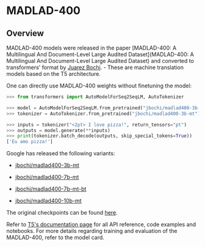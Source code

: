 <!--Copyright 2023 The HuggingFace Team. All rights reserved.

Licensed under the Apache License, Version 2.0 (the "License"); you may not use this file except in compliance with
the License. You may obtain a copy of the License at

http://www.apache.org/licenses/LICENSE-2.0

Unless required by applicable law or agreed to in writing, software distributed under the License is distributed on
an "AS IS" BASIS, WITHOUT WARRANTIES OR CONDITIONS OF ANY KIND, either express or implied. See the License for the
specific language governing permissions and limitations under the License.

⚠️ Note that this file is in Markdown but contain specific syntax for our doc-builder (similar to MDX) that may not be
rendered properly in your Markdown viewer.

-->

# MADLAD-400

## Overview

MADLAD-400 models were released in the paper [MADLAD-400: A Multilingual And Document-Level Large Audited Dataset](MADLAD-400: A Multilingual And Document-Level Large Audited Dataset) and converted to transformers' format by [Juarez Bochi](https://github.com/jbochi). - These are machine translation models based on the T5 architecture.

One can directly use MADLAD-400 weights without finetuning the model:

```python
>>> from transformers import AutoModelForSeq2SeqLM, AutoTokenizer

>>> model = AutoModelForSeq2SeqLM.from_pretrained("jbochi/madlad400-3b-mt")
>>> tokenizer = AutoTokenizer.from_pretrained("jbochi/madlad400-3b-mt")

>>> inputs = tokenizer("<2pt> I love pizza!", return_tensors="pt")
>>> outputs = model.generate(**inputs)
>>> print(tokenizer.batch_decode(outputs, skip_special_tokens=True))
['Eu amo pizza!']
```

Google has released the following variants:

- [jbochi/madlad400-3b-mt](https://huggingface.co/jbochi/madlad400-3b-mt)

- [jbochi/madlad400-7b-mt](https://huggingface.co/jbochi/madlad400-7b-mt)

- [jbochi/madlad400-7b-mt-bt](https://huggingface.co/jbochi/madlad400-7b-mt-bt)

- [jbochi/madlad400-10b-mt](https://huggingface.co/jbochi/madlad400-10b-mt)

The original checkpoints can be found [here](https://github.com/google-research/google-research/tree/master/madlad_400).

<Tip>

Refer to [T5's documentation page](t5) for all API reference, code examples and notebooks. For more details regarding training and evaluation of the MADLAD-400, refer to the model card.

</Tip>